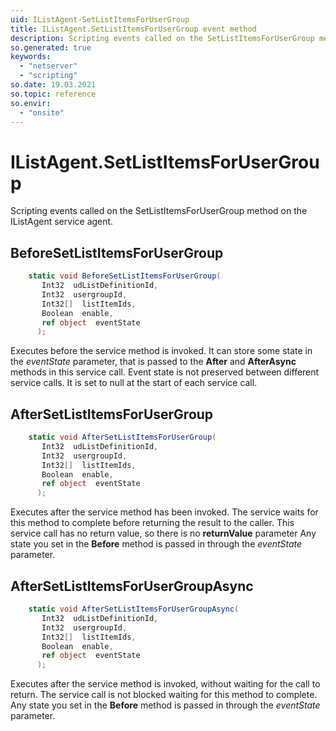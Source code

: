 ```yaml
---
uid: IListAgent-SetListItemsForUserGroup
title: IListAgent.SetListItemsForUserGroup event method
description: Scripting events called on the SetListItemsForUserGroup method on the IListAgent service agent.
so.generated: true
keywords:
  - "netserver"
  - "scripting"
so.date: 19.03.2021
so.topic: reference
so.envir:
  - "onsite"
---
```

# IListAgent.SetListItemsForUserGroup

Scripting events called on the <see cref='M:SuperOffice.CRM.Services.IListAgent.SetListItemsForUserGroup'>SetListItemsForUserGroup</see> method on the <see cref='IListAgent'>IListAgent</see>  service agent.

## BeforeSetListItemsForUserGroup
```cs
    static void BeforeSetListItemsForUserGroup(
       Int32  udListDefinitionId,
       Int32  usergroupId,
       Int32[]  listItemIds,
       Boolean  enable,
       ref object  eventState
      );
```
Executes before the service method is invoked.
It can store some state in the *eventState* parameter, that is passed to the **After** and **AfterAsync** methods in this service call.
Event state is not preserved between different service calls. It is set to null at the start of each service call.
## AfterSetListItemsForUserGroup
```cs
    static void AfterSetListItemsForUserGroup(
       Int32  udListDefinitionId,
       Int32  usergroupId,
       Int32[]  listItemIds,
       Boolean  enable,
       ref object  eventState
      );
```
Executes after the service method has been invoked. The service waits for this method to complete before returning the result to the caller.
This service call has no return value, so there is no **returnValue** parameter
Any state you set in the **Before** method is passed in through the *eventState* parameter.
## AfterSetListItemsForUserGroupAsync
```cs
    static void AfterSetListItemsForUserGroupAsync(
       Int32  udListDefinitionId,
       Int32  usergroupId,
       Int32[]  listItemIds,
       Boolean  enable,
       ref object  eventState
      );
```
Executes after the service method is invoked, without waiting for the call to return.
The service call is not blocked waiting for this method to complete.
Any state you set in the **Before** method is passed in through the *eventState* parameter.

